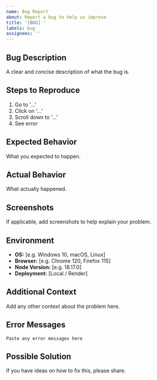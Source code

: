```yaml
---
name: Bug Report
about: Report a bug to help us improve
title: '[BUG] '
labels: bug
assignees: ''
---
```


## Bug Description
A clear and concise description of what the bug is.

## Steps to Reproduce
1. Go to '...'
2. Click on '...'
3. Scroll down to '...'
4. See error

## Expected Behavior
What you expected to happen.

## Actual Behavior
What actually happened.

## Screenshots
If applicable, add screenshots to help explain your problem.

## Environment
- **OS:** [e.g. Windows 10, macOS, Linux]
- **Browser:** [e.g. Chrome 120, Firefox 115]
- **Node Version:** [e.g. 18.17.0]
- **Deployment:** [Local / Render]

## Additional Context
Add any other context about the problem here.

## Error Messages
```
Paste any error messages here
```

## Possible Solution
If you have ideas on how to fix this, please share.
